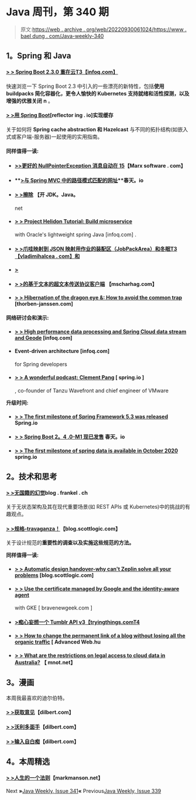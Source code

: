 # Java 周刊，第 340 期

> 原文:[https://web . archive . org/web/20220930061024/https://www . bael dung . com/Java-weekly-340](https://web.archive.org/web/20220930061024/https://www.baeldung.com/java-weekly-340)

## **1。Spring 和 Java**

#### [**> > Spring Boot 2.3.0 重在云**T3【infoq.com】](https://web.archive.org/web/20220628111959/https://www.infoq.com/news/2020/06/spring-boot-230-cloud/?utm_campaign=infoq_content&utm_source=infoq&utm_medium=feed&utm_term=Java)

快速浏览一下 Spring Boot 2.3 中引入的一些漂亮的新特性，包括**使用 buildpacks 简化容器化，更令人愉快的 Kubernetes 支持就绪和活性探测，以及增强的优雅关闭** **n** 。

#### [**> >用 Spring Boot**](https://web.archive.org/web/20220628111959/https://reflectoring.io/spring-boot-cache/)[reflector ing . io]实现缓存

关于如何将 **Spring cache abstraction 和 Hazelcast** 与不同的拓扑结构(如嵌入式或客户端-服务器)一起使用的实用指南。

#### **同样值得一读:**

*   #### [**>>更好的 NullPointerException 消息自动在 15**](https://web.archive.org/web/20220628111959/https://marxsoftware.blogspot.com/2020/06/better-npe-message-auto-jdk15.html)【Marx software . com】

*   #### **[>与 Spring MVC 中的路径模式匹配的网址](https://web.archive.org/web/20220628111959/https://spring.io/blog/2020/06/30/url-matching-with-pathpattern-in-spring-mvc)**春天。io

*   #### **[> >擦除](https://web.archive.org/web/20220628111959/http://cr.openjdk.java.net/~briangoetz/valhalla/erasure.html)** 【开 JDK。Java。

    net
*   #### [**> > Project Helidon Tutorial: Build microservice**](https://web.archive.org/web/20220628111959/https://www.infoq.com/articles/helidon-tutorial/?utm_campaign=infoq_content&utm_source=infoq&utm_medium=feed&utm_term=Java)

    with Oracle's lightweight spring Java [infoq.com] .
*   #### [**> >爪哇映射到 JSON 映射用作业的装配区（JobPackArea）和冬眠**T3【vladimihalcea . com】和](https://web.archive.org/web/20220628111959/https://vladmihalcea.com/java-map-json-jpa-hibernate/)

*   #### [**>**](https://web.archive.org/web/20220628111959/https://hazelcast.com/blog/announcing-quarkus-hazelcast-client-integration/)

*   #### [**> >的基于文本的超文本传送协议客户端**](https://web.archive.org/web/20220628111959/https://www.mscharhag.com/intellij/http-client) 【mscharhag.com】

*   #### **[> > Hibernation of the dragon eye &: How to avoid the common trap](https://web.archive.org/web/20220628111959/https://thorben-janssen.com/lombok-hibernate-how-to-avoid-common-pitfalls/)** [thorben-janssen.com]

**网络研讨会和演示:**

*   #### [**> > High performance data processing and Spring Cloud data stream and Geode**](https://web.archive.org/web/20220628111959/https://www.infoq.com/presentations/enfuseio-apache-geode-pivotal-cloud-cache/?utm_campaign=infoq_content&utm_source=infoq&utm_medium=feed&utm_term=Java) [infoq.com]

*   #### Event-driven architecture [infoq.com]

    for Spring developers
*   #### [**> > A wonderful podcast: Clement Pang**](https://web.archive.org/web/20220628111959/https://spring.io/blog/2020/06/25/a-bootiful-podcast-tanzu-wavefront-co-founder-and-vmware-principal-engineer-clement-pang) [ spring.io ]

    , co-founder of Tanzu Wavefront and chief engineer of VMware

**升级时间:**

*   #### [**> > The first milestone of Spring Framework 5.3 was released**](https://web.archive.org/web/20220628111959/https://spring.io/blog/2020/06/25/first-spring-framework-5-3-milestone-released) Spring.io

*   #### [**> > Spring Boot 2。4 .0-M1 现已发售**](https://web.archive.org/web/20220628111959/https://spring.io/blog/2020/06/29/spring-boot-2-4-0-m1-is-now-available) 春天。io

*   #### [**> > The first milestone of spring data is available in October 2020**](https://web.archive.org/web/20220628111959/https://spring.io/blog/2020/06/25/first-milestone-of-spring-data-2020-0-available) spring.io

## **2。技术和思考**

#### [**> >无国籍的幻觉**](https://web.archive.org/web/20220628111959/https://blog.frankel.ch/illusion-statelessness/)blog . frankel . ch

关于无状态架构及其在现代重要场景(如 REST APIs 或 Kubernetes)中的挑战的有趣观点。

#### [**> >规格-travaganza！**](https://web.archive.org/web/20220628111959/https://blog.scottlogic.com/2020/05/29/specstravaganza.html)【blog.scottlogic.com】

关于设计规范的**重要性的调查以及实施这些规范的方法。**

**同样值得一读:**

*   #### [**> > Automatic design handover-why can't Zeplin solve all your problems**](https://web.archive.org/web/20220628111959/https://blog.scottlogic.com/2020/06/25/Automated-design-tools.html) [blog.scottlogic.com]

*   #### [**> > Use the certificate managed by Google and the identity-aware agent**](https://web.archive.org/web/20220628111959/https://bravenewgeek.com/using-google-managed-certificates-and-identity-aware-proxy-with-gke/)

    with GKE [ bravenewgeek.com ]
*   #### [**>痴心妄想一个 Tumblr API v3**【tryingthings.comT4](https://web.archive.org/web/20220628111959/https://tryingthings.wordpress.com/2020/06/23/wishful-thinking-about-a-tumblr-api-v3/)

*   #### [**> > How to change the permanent link of a blog without losing all the organic traffic**](https://web.archive.org/web/20220628111959/https://advancedweb.hu/how-to-change-a-blogs-permalinks-and-not-lose-all-organic-traffic/) [ Advanced Web.hu

*   #### [**> > What are the restrictions on legal access to cloud data in Australia?**](https://web.archive.org/web/20220628111959/https://www.mnot.net/blog/2020/06/29/cloud_data) 【 mnot.net】

## **3。漫画**

本周我最喜欢的迪尔伯特。

#### **[> >获取意见](https://web.archive.org/web/20220628111959/https://dilbert.com/strip/2020-06-25)**【dilbert.com】

#### **[> >沃利多面手](https://web.archive.org/web/20220628111959/https://dilbert.com/strip/2020-06-24)**【dilbert.com】

#### **[> >输入自白痴](https://web.archive.org/web/20220628111959/https://dilbert.com/strip/2020-06-26)**【dilbert.com】

## **4。本周精选**

#### **[> >人生的一个法则](https://web.archive.org/web/20220628111959/https://markmanson.net/the-one-rule-for-life)**【markmanson.net】

Next **»**[Java Weekly, Issue 341](/web/20220628111959/https://www.baeldung.com/java-weekly-341)**«** Previous[Java Weekly, Issue 339](/web/20220628111959/https://www.baeldung.com/java-weekly-339)